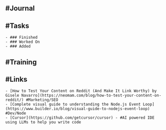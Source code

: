 ## #Journal
## #Tasks
	- ### Finished
	- ### Worked On
	- ### Added
## #Training
## #Links
	- [How to Test Your Content on Reddit (And Make It Link Worthy) by Gisele Navarro](https://neomam.com/blog/how-to-test-your-content-on-reddit/) #Marketing/SEO
	- [Complete visual guide to understanding the Node.js Event Loop](https://www.builder.io/blog/visual-guide-to-nodejs-event-loop) #Dev/Node
	- [Cursor](https://github.com/getcursor/cursor) - #AI powered IDE using LLMs to help you write code